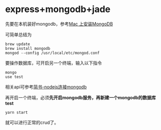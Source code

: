 # express+mongodb+jade

先要在本机装好mongodb，参考[Mac 上安装MongoDB](http://www.jianshu.com/p/dd0c39bf7be4)

可简单总结为

	brew update
	brew install mongodb
	mongod --config /usr/local/etc/mongod.conf
	
要操作数据库，可开启另一个终端，输入以下指令

	mongo
	use test

相关api可参考[简书-nodejs连接mongodb](http://www.jianshu.com/p/f02c0ff20db8)

再开启一个终端，必须**先开启mongodb服务，再新建一个mongodb的数据库test**
	
	yarn start
	
就可以进行正常的crud了。
